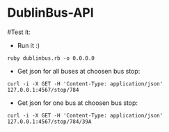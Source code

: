 # DublinBus-API

#Test it: 

- Run it :) 

```
ruby dublinbus.rb -o 0.0.0.0
```

- Get json for all buses at choosen bus stop:

```
curl -i -X GET -H 'Content-Type: application/json' 127.0.0.1:4567/stop/784
```

- Get json for one bus at choosen bus stop:

```
curl -i -X GET -H 'Content-Type: application/json' 127.0.0.1:4567/stop/784/39A
```
